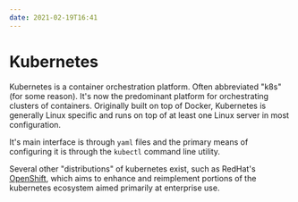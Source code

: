 ```yaml
---
date: 2021-02-19T16:41
---
```


# Kubernetes

Kubernetes is a container orchestration platform. Often abbreviated "k8s" (for
some reason). It's now the predominant platform for orchestrating clusters of
containers. Originally built on top of Docker, Kubernetes is generally Linux
specific and runs on top of at least one Linux server in most configuration.

It's main interface is through `yaml` files and the primary means of configuring
it is through the `kubectl` command line utility.

Several other "distributions" of kubernetes exist, such as RedHat's
[OpenShift](https://www.openshift.com/), which aims to enhance and reimplement
portions of the kubernetes ecosystem aimed primarily at enterprise use.
